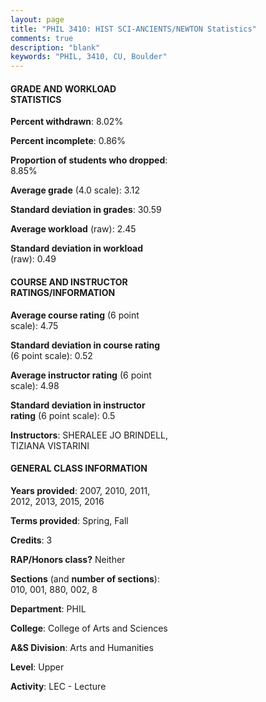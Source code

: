 ```yaml
---
layout: page
title: "PHIL 3410: HIST SCI-ANCIENTS/NEWTON Statistics"
comments: true
description: "blank"
keywords: "PHIL, 3410, CU, Boulder"
--- 
```

<head>
<script src="https://ajax.googleapis.com/ajax/libs/jquery/2.1.3/jquery.min.js"></script>
<script src="https://dl.dropboxusercontent.com/s/pc42nxpaw1ea4o9/highcharts.js?dl=0"></script>
<!-- <script src="../assets/js/highcharts.js"></script> -->
<style type="text/css">@font-face {
	font-family: "Bebas Neue";
	src: url(https://www.filehosting.org/file/details/544349/BebasNeue%20Regular.otf) format("opentype");
	}
	h1.Bebas { 
		font-family: "Bebas Neue", Verdana, Tahoma;
	}
</style>
</head>
<body>
	<div id="container" style="float: right; width: 45%; height: 88%; margin-left: 2.5%; margin-right: 2.5%;"></div>
	<script language="JavaScript">
		$(document).ready(function() {
		var chart = {type: 'column'};
		var title = {text: 'Grade Distribution'};
		var xAxis = {categories: ['A','B','C','D','F'],crosshair: true};
		var yAxis = {min: 0,title: {text: 'Percentage'}};
		var tooltip = {headerFormat: '<center><b><span style="font-size:20px">{point.key}</span></b></center>',
		               pointFormat: '<td style="padding:0"><b>{point.y:.1f}%</b></td>',
		               footerFormat: '</table>',shared: true,useHTML: true};
		var plotOptions = {column: {pointPadding: 0.0,borderWidth: 0}};  
		var credits = {enabled: false};var series= [{name: 'Percent',data: [37.75,44.61,13.24,2.45,1.96,]}];
		var json = {};
		json.chart = chart;
		json.title = title;
		json.tooltip = tooltip;
		json.xAxis = xAxis;
		json.yAxis = yAxis;  
		json.series = series;
		json.plotOptions = plotOptions;  
		json.credits = credits;
		$('#container').highcharts(json);
	});
	</script>
</body>
			   
#### GRADE AND WORKLOAD STATISTICS

**Percent withdrawn**: 8.02%

**Percent incomplete**: 0.86%

**Proportion of students who dropped**: 8.85%

**Average grade** (4.0 scale): 3.12

**Standard deviation in grades**: 30.59

**Average workload** (raw): 2.45

**Standard deviation in workload** (raw): 0.49

#### COURSE AND INSTRUCTOR RATINGS/INFORMATION

**Average course rating** (6 point scale): 4.75

**Standard deviation in course rating** (6 point scale): 0.52

**Average instructor rating** (6 point scale): 4.98

**Standard deviation in instructor rating** (6 point scale): 0.5

**Instructors**: SHERALEE JO BRINDELL, TIZIANA VISTARINI

#### GENERAL CLASS INFORMATION

**Years provided**: 2007, 2010, 2011, 2012, 2013, 2015, 2016

**Terms provided**: Spring, Fall

**Credits**: 3

**RAP/Honors class?** Neither

**Sections** (and **number of sections**): 010, 001, 880, 002, 8

**Department**: PHIL

**College**: College of Arts and Sciences

**A&S Division**: Arts and Humanities

**Level**: Upper

**Activity**: LEC - Lecture